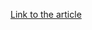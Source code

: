 [Link to the article](https://thehackernews.com/2024/10/why-phishing-resistant-mfa-is-no-longer.html)
